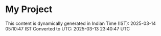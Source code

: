 # My Project

This content is dynamically generated in Indian Time (IST): 2025-03-14 05:10:47 IST
Converted to UTC: 2025-03-13 23:40:47 UTC
